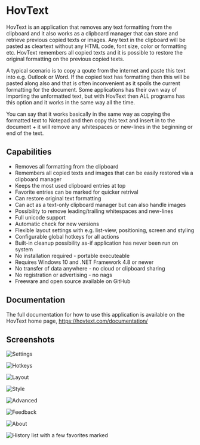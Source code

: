 # HovText

HovText is an application that removes any text formatting from the clipboard and it also works as a clipboard manager that can store and retrieve previous copied texts or images. Any text in the clipboard will be pasted as cleartext without any HTML code, font size, color or formatting etc. HovText remembers all copied texts and it is possible to restore the original formatting on the previous copied texts.

A typical scenario is to copy a qoute from the internet and paste this text into e.g. Outlook or Word. If the copied text has formatting then this will be pasted along also and that is often inconvenient as it spoils the current formatting for the document. Some applications has their own way of importing the unformatted text, but with HovText then ALL programs has this option and it works in the same way all the time.

You can say that it works basically in the same way as copying the formatted text to Notepad and then copy this text and insert in to the document + it will remove any whitespaces or new-lines in the beginning or end of the text.

## Capabilities

* Removes all formatting from the clipboard
* Remembers all copied texts and images that can be easily restored via a clipboard manager
* Keeps the most used clipboard entries at top
* Favorite entries can be marked for quicker retrival
* Can restore original text formatting
* Can act as a text-only clipboard manager but can also handle images
* Possibility to remove leading/trailing whitespaces and new-lines
* Full unicode support
* Automatic check for new versions
* Flexible layout settings with e.g. list-view, positioning, screen and styling
* Configurable global hotkeys for all actions
* Built-in cleanup possibility as-if application has never been run on system
* No installation required - portable executeable
* Requires Windows 10 and .NET Framework 4.8 or newer
* No transfer of data anywhere - no cloud or clipboard sharing
* No registration or advertising - no nags
* Freeware and open source available on GitHub

## Documentation

The full documentation for how to use this application is available on the HovText home page, https://hovtext.com/documentation/

## Screenshots

![Settings](https://hovtext.com/documentation/images/General.jpg)

![Hotkeys](https://hovtext.com/documentation/images/Hotkeys.jpg)

![Layout](https://hovtext.com/documentation/images/Layout.jpg)

![Style](https://hovtext.com/documentation/images/Style.jpg)

![Advanced](https://hovtext.com/documentation/images/Advanced.jpg)

![Feedback](https://hovtext.com/documentation/images/Feedback.jpg)

![About](https://hovtext.com/documentation/images/About.jpg)

![History list with a few favorites marked](https://hovtext.com/documentation/images/HistoryList2.jpg)
